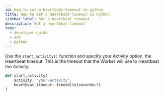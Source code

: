 ```yaml
---
id: how-to-set-a-heartbeat-timeout-in-python
title: How to set a heartbeat timeout in Python
sidebar_label: Set a heartbeat timeout
description: Set a heartbeat timeout
tags:
  - developer-guide
  - sdk
  - python
---
```


Use the `start_activity()` function and specify your Activity option, the Heartbeat timeout.
This is the timeout that the Worker will use to Heartbeat the Activity.

```python
def start_activity(
    activity: "your-activity",
    heartbeat_timeout: timedelta(seconds=5)
)
```
